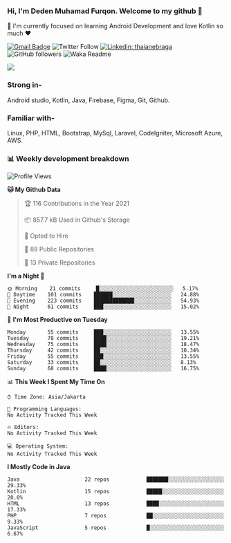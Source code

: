 ### Hi, I'm Deden Muhamad Furqon. Welcome to my github 👋

<!--
**furqoncreative/furqoncreative** is a ✨ _special_ ✨ repository because its `README.md` (this file) appears on your GitHub profile.

Here are some ideas to get you started:

- 🔭 I’m currently working on ...
- 👯 I’m looking to collaborate on ...
- 🤔 I’m looking for help with ...
- 💬 Ask me about ...
- 📫 How to reach me: ...
- 😄 Pronouns: ...
- ⚡ Fun fact: ...
-->

  🌱 I'm currently focused on learning Android Development and love Kotlin so much ❤ 

[![Gmail Badge](https://img.shields.io/badge/-furqoncreative24@gmail.com-c14438?style=flat-square&logo=Gmail&logoColor=white&link=mailto:furqoncreative24@gmail.com)](mailto:furqoncreative24@gmail.com)
![Twitter Follow](https://img.shields.io/twitter/follow/furqoncreative?label=Follow)
[![Linkedin: thaianebraga](https://img.shields.io/badge/-Deden_Muhamad_Furqon-blue?style=flat-square&logo=Linkedin&logoColor=white&link=https://www.linkedin.com/in/anmol-p-singh/)](https://www.linkedin.com/in/furqoncreative/)
![GitHub followers](https://img.shields.io/github/followers/furqoncreative?label=Follow&style=social)
![Waka Readme](https://github.com/furqoncreative/furqoncreative/workflows/Waka%20Readme/badge.svg)

   <img src="https://github-readme-stats.sera5-dev.vercel.app/api?username=furqoncreative&hide=stars&show_icons=true&count_private=true&include_all_commits=true&title_color=#008080&icon_color=#008080&hide_border=true" width="">

### Strong in-

Android studio, Kotlin, Java, Firebase, Figma, Git, Github.

### Familiar with-
Linux, PHP, HTML, Bootstrap, MySql, Laravel, CodeIgniter, Microsoft Azure, AWS.

### 📊 Weekly development breakdown

<!--START_SECTION:waka-->
![Profile Views](http://img.shields.io/badge/Profile%20Views-59-blue)

**🐱 My Github Data** 

> 🏆 116 Contributions in the Year 2021
 > 
> 📦 857.7 kB Used in Github's Storage 
 > 
> 💼 Opted to Hire
 > 
> 📜 89 Public Repositories 
 > 
> 🔑 13 Private Repositories  
 > 
**I'm a Night 🦉** 

```text
🌞 Morning    21 commits     █░░░░░░░░░░░░░░░░░░░░░░░░   5.17% 
🌆 Daytime    101 commits    ██████░░░░░░░░░░░░░░░░░░░   24.88% 
🌃 Evening    223 commits    █████████████░░░░░░░░░░░░   54.93% 
🌙 Night      61 commits     ███░░░░░░░░░░░░░░░░░░░░░░   15.02%

```
📅 **I'm Most Productive on Tuesday** 

```text
Monday       55 commits     ███░░░░░░░░░░░░░░░░░░░░░░   13.55% 
Tuesday      78 commits     ████░░░░░░░░░░░░░░░░░░░░░   19.21% 
Wednesday    75 commits     ████░░░░░░░░░░░░░░░░░░░░░   18.47% 
Thursday     42 commits     ██░░░░░░░░░░░░░░░░░░░░░░░   10.34% 
Friday       55 commits     ███░░░░░░░░░░░░░░░░░░░░░░   13.55% 
Saturday     33 commits     ██░░░░░░░░░░░░░░░░░░░░░░░   8.13% 
Sunday       68 commits     ████░░░░░░░░░░░░░░░░░░░░░   16.75%

```


📊 **This Week I Spent My Time On** 

```text
⌚︎ Time Zone: Asia/Jakarta

💬 Programming Languages: 
No Activity Tracked This Week

🔥 Editors: 
No Activity Tracked This Week

💻 Operating System: 
No Activity Tracked This Week

```

**I Mostly Code in Java** 

```text
Java                     22 repos            ███████░░░░░░░░░░░░░░░░░░   29.33% 
Kotlin                   15 repos            █████░░░░░░░░░░░░░░░░░░░░   20.0% 
HTML                     13 repos            ████░░░░░░░░░░░░░░░░░░░░░   17.33% 
PHP                      7 repos             ██░░░░░░░░░░░░░░░░░░░░░░░   9.33% 
JavaScript               5 repos             █░░░░░░░░░░░░░░░░░░░░░░░░   6.67%

```



<!--END_SECTION:waka-->

